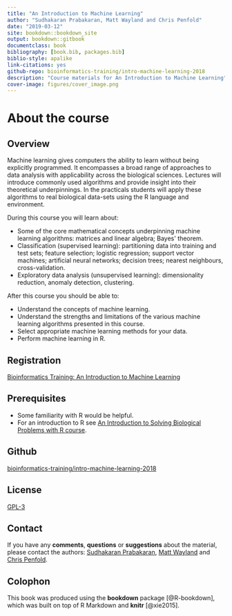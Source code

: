 ```yaml
--- 
title: "An Introduction to Machine Learning"
author: "Sudhakaran Prabakaran, Matt Wayland and Chris Penfold"
date: "2019-03-12"
site: bookdown::bookdown_site
output: bookdown::gitbook
documentclass: book
bibliography: [book.bib, packages.bib]
biblio-style: apalike
link-citations: yes
github-repo: bioinformatics-training/intro-machine-learning-2018
description: "Course materials for An Introduction to Machine Learning"
cover-image: figures/cover_image.png
---
```


# About the course 

## Overview
Machine learning gives computers the ability to learn without being explicitly programmed. It encompasses a broad range of approaches to data analysis with applicability across the biological sciences. Lectures will introduce commonly used algorithms and provide insight into their theoretical underpinnings. In the practicals students will apply these algorithms to real biological data-sets using the R language and environment. 

During this course you will learn about:

* Some of the core mathematical concepts underpinning machine learning algorithms: matrices and linear algebra; Bayes' theorem.
* Classification (supervised learning): partitioning data into training and test sets; feature selection; logistic regression; support vector machines; artificial neural networks; decision trees; nearest neighbours, cross-validation.
* Exploratory data analysis (unsupervised learning): dimensionality reduction, anomaly detection, clustering. 

After this course you should be able to:

* Understand the concepts of machine learning.
* Understand the strengths and limitations of the various machine learning algorithms presented in this course.
* Select appropriate machine learning methods for your data.
* Perform machine learning in R. 

## Registration
[Bioinformatics Training: An Introduction to Machine Learning](https://training.csx.cam.ac.uk/bioinformatics/search?type=events&query=an+introduction+to+machine+learning&x=0&y=0)

## Prerequisites

* Some familiarity with R would be helpful.
* For an introduction to R see [An Introduction to Solving Biological Problems with R course](http://training.csx.cam.ac.uk/bioinformatics/course/bioinfo-rintro/). 

## Github
[bioinformatics-training/intro-machine-learning-2018](https://github.com/bioinformatics-training/intro-machine-learning-2018)

## License
[GPL-3](https://www.gnu.org/licenses/gpl-3.0.en.html)


## Contact
If you have any **comments**, **questions** or **suggestions** about the material, please contact the authors: <a href="mailto:wk181x@gmail.com">Sudhakaran Prabakaran</a>, <a href="mailto:mw283@cam.ac.uk">Matt Wayland</a> and <a href="mailto:cap76@cam.ac.uk">Chris Penfold</a>.

## Colophon

This book was produced using the **bookdown** package [@R-bookdown], which was built on top of R Markdown and **knitr** [@xie2015].
